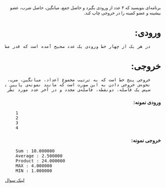 <p dir='rtl'>
برنامه‌ای بنویسید که ۴ عدد از ورودی بگیرد و حاصل جمع، میانگین، حاصل ضرب، عضو بیشینه و عضو کمینه را در خروجی چاپ کند.
</p>
<h1 dir='rtl'>ورودی: </h1>
<pre dir='rtl'>
    در هر یک از چهار خط ورودی یک عدد صحیح آمده است که قدر مطلق هیچ یک از آن ها از ۱۰۰۰ بیشتر نیست.
</pre>
<h1 dir='rtl'>خروجی: </h1>
<pre dir='rtl'>
    خروجی پنج خط است که به ترتیب مجموع اعداد، میانگین، ضرب، بیشینه و کمینه‌ی باید در آن‌ها چاپ شوند.
    نحوه‌ی خروجی دادن به این صورت است که مانند نمونه‌ی پایین باید اول نام خروجی مورد نظر
    سپس یک فاصله، دونقطه، فاصله‌ی مجدد و در آخر عدد مورد نظر با دقیقا ۶ رقم اعشار چاپ شود.
</pre>
<h3 dir='rtl'>ورودی نمونه: </h3>
<pre>
    1
    2
    3
    4
</pre>
<h3 dir='rtl'>خروجی نمونه: </h3>
<pre>
    Sum : 10.000000
    Average : 2.500000
    Product : 24.000000
    MAX : 4.000000
    MIN : 1.000000
</pre>
<a dir='rtl' href="https://quera.org/problemset/3403/">لینک سوال</a>
